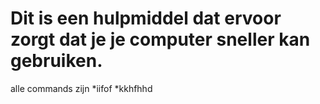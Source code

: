 # Dit is een hulpmiddel dat ervoor zorgt dat je je computer sneller kan gebruiken.
alle commands zijn
*iifof
*kkhfhhd
